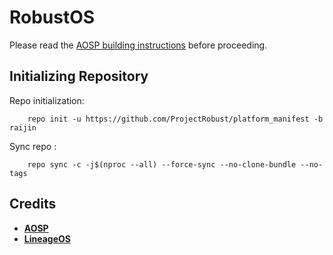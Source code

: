 # RobustOS

Please read the [AOSP building instructions](https://source.android.com/source/index.html) before proceeding.

Initializing Repository
-----------------------

Repo initialization:

        repo init -u https://github.com/ProjectRobust/platform_manifest -b raijin

Sync repo :

        repo sync -c -j$(nproc --all) --force-sync --no-clone-bundle --no-tags


Credits
-------
 * [**AOSP**](https://android.googlesource.com)
 * [**LineageOS**](https://github.com/LineageOS)
